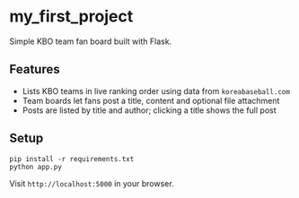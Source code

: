 # my_first_project

Simple KBO team fan board built with Flask.

## Features
- Lists KBO teams in live ranking order using data from `koreabaseball.com`
- Team boards let fans post a title, content and optional file attachment
- Posts are listed by title and author; clicking a title shows the full post

## Setup
```
pip install -r requirements.txt
python app.py
```

Visit `http://localhost:5000` in your browser.
